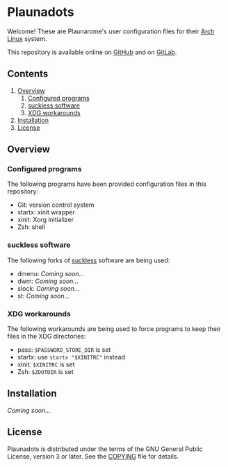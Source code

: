 Plaunadots
===

Welcome! These are Plaunarome's user configuration files for their [Arch Linux](https://archlinux.org) system.

This repository is available online on [GitHub](https://github.com/Plaunarome/Plaunadots) and on [GitLab](https://gitlab.com/Plaunarome/Plaunadots).

Contents
---

1. [Overview](#overview)
	1. [Configured programs](#configured-programs)
	2. [suckless software](#suckless-software)
	3. [XDG workarounds](#xdg-workarounds)
2. [Installation](#installation)
3. [License](#license)

Overview
---

### Configured programs

The following programs have been provided configuration files in this repository:

* Git: version control system
* startx: xinit wrapper
* xinit: Xorg initializer
* Zsh: shell

### suckless software

The following forks of [suckless](https://suckless.org) software are being used:

* dmenu: *Coming soon...* <!-- FIXME: Add links -->
* dwm: *Coming soon...* <!-- FIXME: Add links -->
* slock: *Coming soon...* <!-- FIXME: Add links -->
* st: *Coming soon...* <!-- FIXME: Add links -->

### XDG workarounds

The following workarounds are being used to force programs to keep their files in the XDG directories:

* pass: `$PASSWORD_STORE_DIR` is set
* startx: use `startx "$XINITRC"` instead
* xinit: `$XINITRC` is set
* Zsh: `$ZDOTDIR` is set

Installation
---

*Coming soon...* <!-- FIXME: Add instructions -->

License
---

Plaunadots is distributed under the terms of the GNU General Public License, version 3 or later. See the [COPYING](COPYING) file for details.
